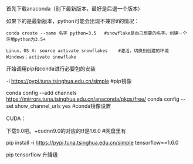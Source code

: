 首先下载anaconda（别下最新版本，最好是后退一个版本）

如果下的是最新版本，python可能会出现不兼容tf的情况：

```
conda create --name 名字 python=3.5   #snowflake是自己想要的名字。创建一个环境python为3.5+
```

```
Linux，OS X: source activate snowflakes    #激活，切换到创建的环境
Windows：activate snowflake  
```



开始调用pip和conda进行必要包的安装

-i <https://pypi.tuna.tsinghua.edu.cn/simple>              #pip镜像



conda config --add channels https://mirrors.tuna.tsinghua.edu.cn/anaconda/pkgs/free/
conda config --set show_channel_urls yes     #conda镜像设置



CUDA：

下载9.0吧。+cudnn9.0的对应的tf是1.6.0    #网盘里有

pip install -i <https://pypi.tuna.tsinghua.edu.cn/simple> tensorflow==1.6.0





pip tensorflow 升降级







